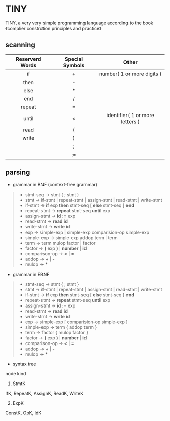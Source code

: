 # TINY

TINY, a very very simple programming language according to the book 《complier constrction principles and practice》

## scanning

| Reserverd Words | Special Symbols | Other                           |
| :-:             | :-:             | :-:                             |
| if              | +               | number( 1 or more digits )      |
| then            | -               |                                 |
| else            | *               |                                 |
| end             | /               |                                 |
| repeat          | =               |                                 |
| until           | <               | identifier( 1 or more letters ) |
| read            | (               |                                 |
| write           | )               |                                 |
|                 | ;               |                                 |
|                 | :=              |                                 |


## parsing

- grammar in BNF (context-free grammar)

> + stmt-seq → stmt { ; stmt }
> + stmt → if-stmt | repeat-stmt | assign-stmt | read-stmt | write-stmt
> + if-stmt → **if** exp **then** stmt-seq [ **else** stmt-seq ] **end**
> + repeat-stmt → **repeat** stmt-seq **until** exp
> + assign-stmt → **id** **:=** exp
> + read-stmt → **read** **id**
> + write-stmt → **write** **id**
> + exp → simple-exp | simple-exp comparision-op simple-exp
> + simple-exp → simple-exp addop term | term
> + term → term mulop factor | factor
> + factor → **(** exp **)** | **number** | **id**
> + comparison-op → **<** | **=**
> + addop → **+** | **-**
> + mulop → **\***

- grammar in EBNF

> + stmt-seq → stmt { ; stmt }
> + stmt → if-stmt | repeat-stmt | assign-stmt | read-stmt | write-stmt
> + if-stmt → **if** exp **then** stmt-seq [ **else** stmt-seq ] **end**
> + repeat-stmt → **repeat** stmt-seq **until** exp
> + assign-stmt → **id** **:=** exp
> + read-stmt → **read** **id**
> + write-stmt → **write** **id**
> + exp → simple-exp [ comparision-op simple-exp ]
> + simple-exp → term { addop term }
> + term → factor { mulop factor }
> + factor → **(** exp **)** | **number** | **id**
> + comparison-op → **<** | **=**
> + addop → **+** | **-**
> + mulop → **\***

- syntax tree

node kind

1. StmtK

IfK, RepeatK, AssignK, ReadK, WriteK

2. ExpK

ConstK, OpK, IdK

